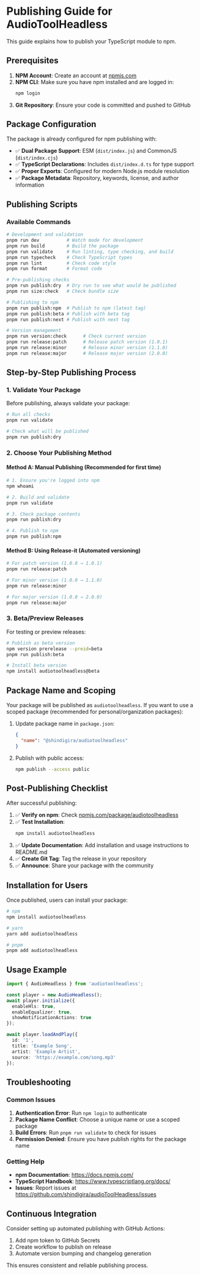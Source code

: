 # Publishing Guide for AudioToolHeadless

This guide explains how to publish your TypeScript module to npm.

## Prerequisites

1. **NPM Account**: Create an account at [npmjs.com](https://www.npmjs.com/)
2. **NPM CLI**: Make sure you have npm installed and are logged in:
   ```bash
   npm login
   ```
3. **Git Repository**: Ensure your code is committed and pushed to GitHub

## Package Configuration

The package is already configured for npm publishing with:

- ✅ **Dual Package Support**: ESM (`dist/index.js`) and CommonJS (`dist/index.cjs`)
- ✅ **TypeScript Declarations**: Includes `dist/index.d.ts` for type support
- ✅ **Proper Exports**: Configured for modern Node.js module resolution
- ✅ **Package Metadata**: Repository, keywords, license, and author information

## Publishing Scripts

### Available Commands

```bash
# Development and validation
pnpm run dev          # Watch mode for development
pnpm run build        # Build the package
pnpm run validate     # Run linting, type checking, and build
pnpm run typecheck    # Check TypeScript types
pnpm run lint         # Check code style
pnpm run format       # Format code

# Pre-publishing checks
pnpm run publish:dry  # Dry run to see what would be published
pnpm run size:check   # Check bundle size

# Publishing to npm
pnpm run publish:npm  # Publish to npm (latest tag)
pnpm run publish:beta # Publish with beta tag
pnpm run publish:next # Publish with next tag

# Version management
pnpm run version:check      # Check current version
pnpm run release:patch      # Release patch version (1.0.1)
pnpm run release:minor      # Release minor version (1.1.0)
pnpm run release:major      # Release major version (2.0.0)
```

## Step-by-Step Publishing Process

### 1. Validate Your Package

Before publishing, always validate your package:

```bash
# Run all checks
pnpm run validate

# Check what will be published
pnpm run publish:dry
```

### 2. Choose Your Publishing Method

#### Method A: Manual Publishing (Recommended for first time)

```bash
# 1. Ensure you're logged into npm
npm whoami

# 2. Build and validate
pnpm run validate

# 3. Check package contents
pnpm run publish:dry

# 4. Publish to npm
pnpm run publish:npm
```

#### Method B: Using Release-it (Automated versioning)

```bash
# For patch version (1.0.0 → 1.0.1)
pnpm run release:patch

# For minor version (1.0.0 → 1.1.0)
pnpm run release:minor

# For major version (1.0.0 → 2.0.0)
pnpm run release:major
```

### 3. Beta/Preview Releases

For testing or preview releases:

```bash
# Publish as beta version
npm version prerelease --preid=beta
pnpm run publish:beta

# Install beta version
npm install audiotoolheadless@beta
```

## Package Name and Scoping

Your package will be published as `audiotoolheadless`. If you want to use a scoped package (recommended for personal/organization packages):

1. Update package name in `package.json`:
   ```json
   {
     "name": "@shindigira/audiotoolheadless"
   }
   ```

2. Publish with public access:
   ```bash
   npm publish --access public
   ```

## Post-Publishing Checklist

After successful publishing:

1. ✅ **Verify on npm**: Check [npmjs.com/package/audiotoolheadless](https://www.npmjs.com/package/audiotoolheadless)
2. ✅ **Test Installation**: 
   ```bash
   npm install audiotoolheadless
   ```
3. ✅ **Update Documentation**: Add installation and usage instructions to README.md
4. ✅ **Create Git Tag**: Tag the release in your repository
5. ✅ **Announce**: Share your package with the community

## Installation for Users

Once published, users can install your package:

```bash
# npm
npm install audiotoolheadless

# yarn
yarn add audiotoolheadless

# pnpm
pnpm add audiotoolheadless
```

## Usage Example

```typescript
import { AudioHeadless } from 'audiotoolheadless';

const player = new AudioHeadless();
await player.initialize({
  enableHls: true,
  enableEqualizer: true,
  showNotificationActions: true
});

await player.loadAndPlay({
  id: '1',
  title: 'Example Song',
  artist: 'Example Artist',
  source: 'https://example.com/song.mp3'
});
```

## Troubleshooting

### Common Issues

1. **Authentication Error**: Run `npm login` to authenticate
2. **Package Name Conflict**: Choose a unique name or use a scoped package
3. **Build Errors**: Run `pnpm run validate` to check for issues
4. **Permission Denied**: Ensure you have publish rights for the package name

### Getting Help

- **npm Documentation**: https://docs.npmjs.com/
- **TypeScript Handbook**: https://www.typescriptlang.org/docs/
- **Issues**: Report issues at https://github.com/shindigira/audioToolHeadless/issues

## Continuous Integration

Consider setting up automated publishing with GitHub Actions:

1. Add npm token to GitHub Secrets
2. Create workflow to publish on release
3. Automate version bumping and changelog generation

This ensures consistent and reliable publishing process.
